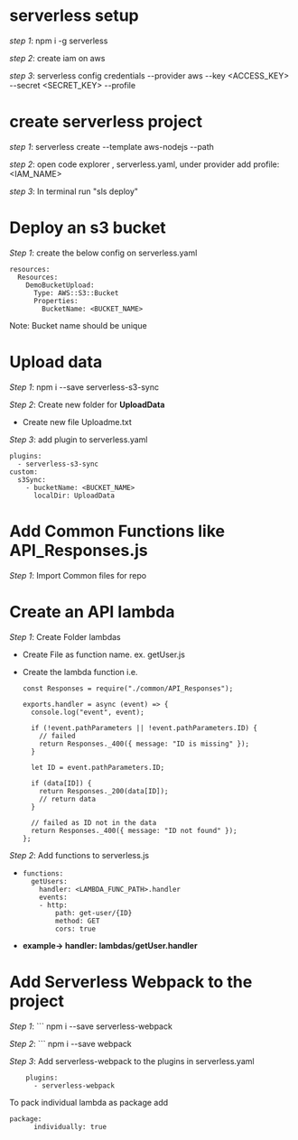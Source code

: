 # serverless setup

_step 1_: npm i -g serverless

_step 2_: create iam on aws

_step 3_: serverless config credentials --provider aws --key <ACCESS_KEY> --secret <SECRET_KEY> --profile <NAME>

# create serverless project

_step 1_: serverless create --template aws-nodejs --path <PATHNAME>

_step 2_: open code explorer , serverless.yaml, under provider add profile:<IAM_NAME>

_step 3_: In terminal run "sls deploy"

# Deploy an s3 bucket

_Step 1_: create the below config on serverless.yaml

```
resources:
  Resources:
    DemoBucketUpload:
      Type: AWS::S3::Bucket
      Properties:
        BucketName: <BUCKET_NAME>
```

Note: Bucket name should be unique

# Upload data

_Step 1_: npm i --save serverless-s3-sync

_Step 2_: Create new folder for **UploadData**

- Create new file Uploadme.txt

_Step 3_: add plugin to serverless.yaml

```
plugins:
  - serverless-s3-sync
custom:
  s3Sync:
    - bucketName: <BUCKET_NAME>
      localDir: UploadData
```

# Add Common Functions like API_Responses.js

_Step 1_: Import Common files for repo

# Create an API lambda

_Step 1_: Create Folder lambdas

- Create File as function name. ex. getUser.js
- Create the lambda function
  i.e.

  ```
  const Responses = require("./common/API_Responses");

  exports.handler = async (event) => {
    console.log("event", event);

    if (!event.pathParameters || !event.pathParameters.ID) {
      // failed
      return Responses._400({ message: "ID is missing" });
    }

    let ID = event.pathParameters.ID;

    if (data[ID]) {
      return Responses._200(data[ID]);
      // return data
    }

    // failed as ID not in the data
    return Responses._400({ message: "ID not found" });
  };
  ```

_Step 2_: Add functions to serverless.js

- ```
  functions:
    getUsers:
      handler: <LAMBDA_FUNC_PATH>.handler
      events:
      - http:
          path: get-user/{ID}
          method: GET
          cors: true
  ```

- **example-> handler: lambdas/getUser.handler**

# Add Serverless Webpack to the project

_Step 1_: ``` npm i --save serverless-webpack

_Step 2_: ``` npm i --save webpack

_Step 3_: Add serverless-webpack to the plugins in serverless.yaml

```
    plugins:
      - serverless-webpack
```

To pack individual lambda as package add

```
package:
      individually: true
```
